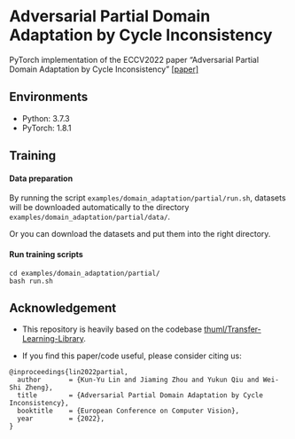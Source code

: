 # Adversarial Partial Domain Adaptation by Cycle Inconsistency
PyTorch implementation of the ECCV2022 paper “Adversarial Partial Domain Adaptation by Cycle Inconsistency” 
[[paper]](https://www.ecva.net/papers/eccv_2022/papers_ECCV/html/1819_ECCV_2022_paper.php)

## Environments
- Python: 3.7.3
- PyTorch: 1.8.1

## Training
#### Data preparation
By running the script `examples/domain_adaptation/partial/run.sh`, datasets will be downloaded automatically to the directory `examples/domain_adaptation/partial/data/`.

Or you can download the datasets and put them into the right directory. 


#### Run training scripts
```
cd examples/domain_adaptation/partial/
bash run.sh
```

## Acknowledgement 
- This repository is heavily based on the codebase [thuml/Transfer-Learning-Library](https://github.com/thuml/Transfer-Learning-Library). 

- If you find this paper/code useful, please consider citing us:
```
@inproceedings{lin2022partial,
  author       = {Kun-Yu Lin and Jiaming Zhou and Yukun Qiu and Wei-Shi Zheng},
  title        = {Adversarial Partial Domain Adaptation by Cycle Inconsistency},
  booktitle    = {European Conference on Computer Vision},
  year         = {2022},
}
```
